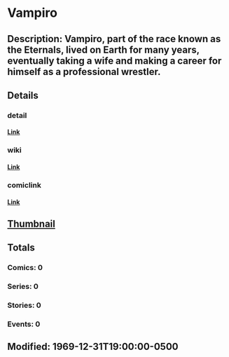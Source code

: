 # Vampiro
## Description: Vampiro, part of the race known as the Eternals, lived on Earth for many years, eventually taking a wife and making a career for himself as a professional wrestler.
## Details
### detail
#### [Link](http://marvel.com/characters/2464/vampiro?utm_campaign=apiRef&utm_source=225578a89fc76f3d20fbffda5d17a88d)
### wiki
#### [Link](http://marvel.com/universe/Vampiro?utm_campaign=apiRef&utm_source=225578a89fc76f3d20fbffda5d17a88d)
### comiclink
#### [Link](http://marvel.com/comics/characters/1011182/vampiro?utm_campaign=apiRef&utm_source=225578a89fc76f3d20fbffda5d17a88d)
## [Thumbnail](http://i.annihil.us/u/prod/marvel/i/mg/8/b0/4c002f27b9a1e.jpg)
## Totals
### Comics: 0
### Series: 0
### Stories: 0
### Events: 0
## Modified: 1969-12-31T19:00:00-0500